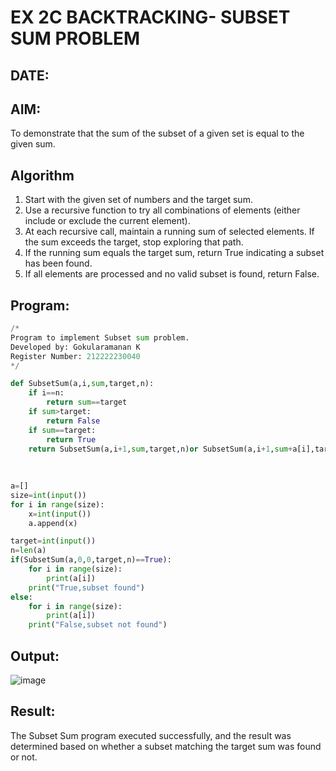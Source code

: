 # EX 2C BACKTRACKING- SUBSET SUM PROBLEM
## DATE:
## AIM:
To demonstrate that the sum of the subset of a given set is equal to the given sum.


## Algorithm
1. Start with the given set of numbers and the target sum.
2. Use a recursive function to try all combinations of elements (either include or exclude the current element).
3. At each recursive call, maintain a running sum of selected elements. If the sum exceeds the target, stop exploring that path.
4. If the running sum equals the target sum, return True indicating a subset has been found. 
5. If all elements are processed and no valid subset is found, return False.  

## Program:
```python
/*
Program to implement Subset sum problem.
Developed by: Gokularamanan K
Register Number: 212222230040
*/

def SubsetSum(a,i,sum,target,n):
    if i==n:
        return sum==target
    if sum>target:
        return False
    if sum==target:
        return True
    return SubsetSum(a,i+1,sum,target,n)or SubsetSum(a,i+1,sum+a[i],target,n)  
    
    
    
a=[]
size=int(input())
for i in range(size):
    x=int(input())
    a.append(x)

target=int(input())
n=len(a)
if(SubsetSum(a,0,0,target,n)==True):
    for i in range(size):
        print(a[i])
    print("True,subset found")
else:
    for i in range(size):
        print(a[i])
    print("False,subset not found")


```

## Output:

![image](https://github.com/user-attachments/assets/a556d0f3-04f9-4b4a-96bb-fe59409e218c)



## Result:
The Subset Sum program executed successfully, and the result was determined based on whether a subset matching the target sum was found or not.
